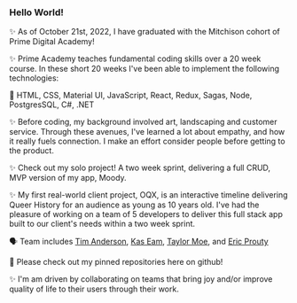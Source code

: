 ### Hello World!

✨ As of October 21st, 2022, I have graduated with the Mitchison cohort of Prime Digital Academy!

✨ Prime Academy teaches fundamental coding skills over a 20 week course. In these short 20 weeks I've been able to implement the following technologies:

🎉 HTML, CSS, Material UI, JavaScript, React, Redux, Sagas, Node, PostgresSQL, C#, .NET

✨ Before coding, my background involved art, landscaping and customer service. Through these avenues, I've learned a lot about empathy, and how it really fuels connection. I make an effort consider people before getting to the product.

✨ Check out my solo project! A two week sprint, delivering a full CRUD, MVP version of my app, Moody.

✨ My first real-world client project, OQX, is an interactive timeline delivering Queer History for an audience as young as 10 years old. I've had the pleasure of working on a team of 5 developers to deliver this full stack app built to our client's needs within a two week sprint.

🗣 Team includes <a href=https://github.com/TimothyMichael85>Tim Anderson</a>, <a href=https://github.com/Kassandraeam>Kas Eam</a>, <a href=https://github.com/taylormoe93>Taylor Moe</a>, and <a href=https://github.com/Proutyeahs>Eric Prouty</a>

📌 Please check out my pinned repositories here on github!

✨ I'm am driven by collaborating on teams that bring joy and/or improve quality of life to their users through their work.

